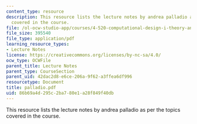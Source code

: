 ```yaml
---
content_type: resource
description: This resource lists the lecture notes by andrea palladio as per the topics
  covered in the course.
file: /ol-ocw-studio-app/courses/4-520-computational-design-i-theory-and-applications-fall-2005/86b69a4d295c2ba780e1a28f849f40db_palladio.pdf
file_size: 395540
file_type: application/pdf
learning_resource_types:
- Lecture Notes
license: https://creativecommons.org/licenses/by-nc-sa/4.0/
ocw_type: OCWFile
parent_title: Lecture Notes
parent_type: CourseSection
parent_uid: 42dac2d8-e6ce-206a-9f62-a3ffea6df996
resourcetype: Document
title: palladio.pdf
uid: 86b69a4d-295c-2ba7-80e1-a28f849f40db
---
```

This resource lists the lecture notes by andrea palladio as per the topics covered in the course.